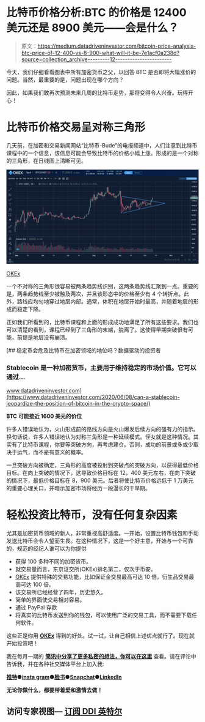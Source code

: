 # 比特币价格分析:BTC 的价格是 12400 美元还是 8900 美元——会是什么？

> 原文：<https://medium.datadriveninvestor.com/bitcoin-price-analysis-btc-price-of-12-400-vs-8-900-what-will-it-be-7e1acf0a238d?source=collection_archive---------12----------------------->

今天，我们仔细看看图表中所有加密货币之父，以回答 BTC 是否即将大幅涨价的问题。当然，最重要的是，问题出现在哪个方向？

因此，如果我们敢再次预测未来几周的比特币走势，那将变得令人兴奋。玩得开心！

# 比特币价格交易呈对称三角形

几天前，在加密和交易新闻网站“比特币-Bude”的电报频道中，人们注意到比特币课程中的一个信息，该信息可能会导致比特币的价格小幅上涨。形成的是一个对称的三角形，在日线图上清晰可见。

![](img/3e76955df6673d8846c01824e9ac9bbc.png)

[OKEx](https://www.okex.com/join/1/2428945)

一个不对称的三角形很容易被两条趋势线识别，这两条趋势线汇聚到一点。重要的是，两条趋势线至少被触及两次，并且该形态中的价格至少有 4 个转折点。此外，路线应均匀地穿过地层内部。通常，体积在地层开始时最高，并随着地层的形成而稳定下降。

正如我们所看到的，比特币课程和上面的形成成功地满足了所有这些要求。我们也可以清楚的看到，课程已经到了三角形的末端，脱离了。这使得早期突破很有可能，前提是地层没有崩溃。

[](https://www.datadriveninvestor.com/2020/06/08/can-a-stablecoin-jeopardize-the-position-of-bitcoin-in-the-crypto-space/) [## 稳定币会危及比特币在加密领域的地位吗？数据驱动的投资者

### Stablecoin 是一种加密货币，主要用于维持稳定的市场价值。它可以通过…

www.datadriveninvestor.com](https://www.datadriveninvestor.com/2020/06/08/can-a-stablecoin-jeopardize-the-position-of-bitcoin-in-the-crypto-space/) 

**BTC 可能接近 1600 美元的价位**

许多人错误地认为，火山形成前的路线方向是火山爆发后续方向的强有力的指示。换句话说，许多人错误地认为对称三角形是一种延续模式。侄女就是这种情况。其实有了比特币课程，你要等突破方向，再考虑建仓。否则，成功的前景或多或少取决于运气，而不是有意义的概率。

一旦突破方向被确定，三角形的高度被投射到突破点的突破方向，以获得最低价格目标。在向上突破的情况下，这导致价格目标在 12，400 美元左右，在向下突破的情况下，最低价格目标在 8，900 美元。后者将使比特币价格远低于 1 万美元的重要心理关口，并暗示加密市场将经历一段漫长的干旱期。

# 轻松投资比特币，没有任何复杂因素

尤其是加密货币领域的新人，非常重视高舒适度。一开始，设置比特币钱包和手动发送比特币会令人望而生畏。在这种情况下，这是一个好主意，开始与一个可靠的，规范的经纪人谁可以为你提供

*   获得 100 多种不同的加密货币。
*   就交易量而言，东京证交所(OKEx)排名第二，仅次于币安。
*   [OKEx](https://www.okex.com/join/1/2428945) 提供特殊的交易功能，比如保证金交易最高可达 10 倍，衍生品交易最高可达 100 倍。
*   该交易所已经经营了四年，历史悠久。
*   简单的界面使交易相对容易。
*   通过 PayPal 存款
*   将真实的比特币发送到你的钱包，可以使用广泛的交易工具，而不需要下载任何软件。

这些正是你用 [**OKEx**](https://www.okex.com/join/1/2428945) 得到的好处。试一试，让自己相信上述优点就行了。现在就开始投资吧！

我在每月一期的 [**简讯中分享了更多私密的想法，你可以在这里**](https://mailchi.mp/bf8f8e8ed697/keep-in-touch-with-lukas) 查看。请在评论中告诉我，并在各种社交媒体平台上加入我:

[**推特**](https://twitter.com/WiesfleckerL)●[**insta gram**](https://www.instagram.com/lukaswiesflecker/)●[**脸书**](https://www.facebook.com/lukaswiesfleckerr)●[**Snapchat**](https://www.snapchat.com/add/luggooo)**●[**LinkedIn**](https://www.linkedin.com/in/lukas-wiesflecker-1b11251a5/)**

**无论你做什么，都要带着爱和激情去做！**

## **访问专家视图— [订阅 DDI 英特尔](https://datadriveninvestor.com/ddi-intel)**